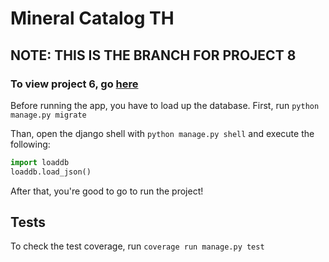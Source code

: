 # Mineral Catalog TH

## NOTE: THIS IS THE BRANCH FOR PROJECT 8
### To view project 6, go [here](https://github.com/MrLotU/MineralCatalogTHtree/Project6)

Before running the app, you have to load up the database. First, run `python manage.py migrate`

Than, open the django shell with `python manage.py shell` and execute the following:
```py
import loaddb 
loaddb.load_json()
```

After that, you're good to go to run the project!

## Tests
To check the test coverage, run `coverage run manage.py test`